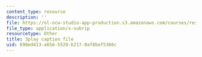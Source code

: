 ```yaml
---
content_type: resource
description: ''
file: https://ol-ocw-studio-app-production.s3.amazonaws.com/courses/res-18-009-learn-differential-equations-up-close-with-gilbert-strang-and-cleve-moler-fall-2015/698ed413a6565520b2170af8bef5366c_VqXKa11IA6A.vtt
file_type: application/x-subrip
resourcetype: Other
title: 3play caption file
uid: 698ed413-a656-5520-b217-0af8bef5366c
---
```

